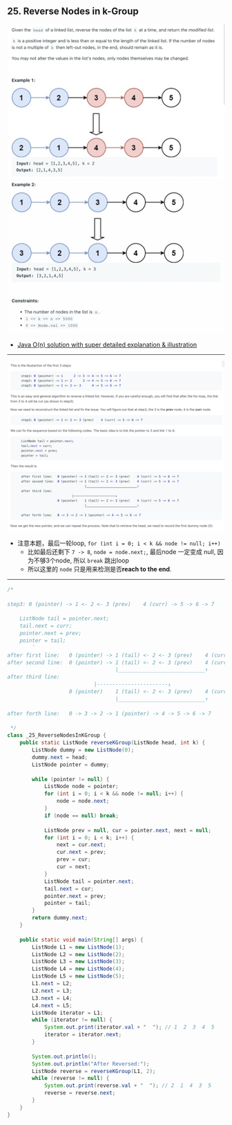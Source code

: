 ## 25. Reverse Nodes in k-Group
![](img/2022-11-22-11-15-47.png)
![](img/2022-11-22-11-16-05.png)

- [Java O(n) solution with super detailed explanation & illustration](https://leetcode.com/problems/reverse-nodes-in-k-group/discuss/183356/Java-O(n)-solution-with-super-detailed-explanation-and-illustration)
---
![](img/2023-01-06-11-21-23.png)


- 注意本题，最后一轮loop, `for (int i = 0; i < k && node != null; i++)`
  - 比如最后还剩下 `7 -> 8`, `node = node.next;`, 最后node 一定变成 null, 因为不够3个node, 所以 `break` 跳出loop
  - 所以这里的 `node` 只是用来检测是否**reach to the end**.

---
```java
/*

step3: 0 (pointer) -> 1 <- 2 <- 3 (prev)    4 (curr) -> 5 -> 6 -> 7

	ListNode tail = pointer.next;
	tail.next = curr;
	pointer.next = prev;
	pointer = tail;
	    `
after first line:   0 (pointer) -> 1 (tail) <- 2 <- 3 (prev)    4 (curr) -> 5 -> 6 -> 7
after second line:  0 (pointer) -> 1 (tail) <- 2 <- 3 (prev)    4 (curr) -> 5 -> 6 -> 7
                                   |____________________________↑
after third line:
                            |-----------------------↓
                    0 (pointer)    1 (tail) <- 2 <- 3 (prev)    4 (curr) -> 5 -> 6 -> 7
                                   |____________________________↑

after forth line:	0 -> 3 -> 2 -> 1 (pointer) -> 4 -> 5 -> 6 -> 7

 */
class _25_ReverseNodesInKGroup {
    public static ListNode reverseKGroup(ListNode head, int k) {
        ListNode dummy = new ListNode(0);
        dummy.next = head;
        ListNode pointer = dummy;

        while (pointer != null) {
            ListNode node = pointer;
            for (int i = 0; i < k && node != null; i++) {
                node = node.next;
            }
            if (node == null) break;

            ListNode prev = null, cur = pointer.next, next = null;
            for (int i = 0; i < k; i++) {
                next = cur.next;
                cur.next = prev;
                prev = cur;
                cur = next;
            }
            ListNode tail = pointer.next;
            tail.next = cur;
            pointer.next = prev;
            pointer = tail;
        }
        return dummy.next;
    }

    public static void main(String[] args) {
        ListNode L1 = new ListNode(1);
        ListNode L2 = new ListNode(2);
        ListNode L3 = new ListNode(3);
        ListNode L4 = new ListNode(4);
        ListNode L5 = new ListNode(5);
        L1.next = L2;
        L2.next = L3;
        L3.next = L4;
        L4.next = L5;
        ListNode iterator = L1;
        while (iterator != null) {
            System.out.print(iterator.val + "  "); // 1  2  3  4  5 
            iterator = iterator.next;
        }

        System.out.println();
        System.out.println("After Reversed:");
        ListNode reverse = reverseKGroup(L1, 2);
        while (reverse != null) {
            System.out.print(reverse.val + "  "); // 2  1  4  3  5  
            reverse = reverse.next;
        }
    }
}
```